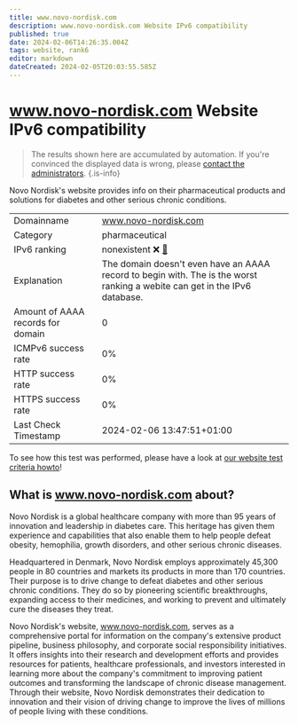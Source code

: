 ```yaml
---
title: www.novo-nordisk.com
description: www.novo-nordisk.com Website IPv6 compatibility
published: true
date: 2024-02-06T14:26:35.004Z
tags: website, rank6
editor: markdown
dateCreated: 2024-02-05T20:03:55.585Z
---
```


# www.novo-nordisk.com Website IPv6 compatibility

> The results shown here are accumulated by automation. If you're convinced the displayed data is wrong, please [contact the administrators](/howto/chat). 
{.is-info}

Novo Nordisk's website provides info on their pharmaceutical products and solutions for diabetes and other serious chronic conditions.


|   |   |
| - | - |
| Domainname | www.novo-nordisk.com
| Category | pharmaceutical |
| IPv6 ranking | nonexistent :x: [🔗](/howto/ranking) |
| Explanation | The domain doesn't even have an AAAA record to begin with. The is the worst ranking a webite can get in the IPv6 database. |
| Amount of AAAA records for domain | 0 |
| ICMPv6 success rate | 0%|
| HTTP success rate | 0% |
| HTTPS success rate | 0% |
| Last Check Timestamp | 2024-02-06 13:47:51+01:00 |

To see how this test was performed, please have a look at [our website test criteria howto](/howto/testcriteria/website)!


## What is www.novo-nordisk.com about?
Novo Nordisk is a global healthcare company with more than 95 years of innovation and leadership in diabetes care. This heritage has given them experience and capabilities that also enable them to help people defeat obesity, hemophilia, growth disorders, and other serious chronic diseases.

Headquartered in Denmark, Novo Nordisk employs approximately 45,300 people in 80 countries and markets its products in more than 170 countries. Their purpose is to drive change to defeat diabetes and other serious chronic conditions. They do so by pioneering scientific breakthroughs, expanding access to their medicines, and working to prevent and ultimately cure the diseases they treat.

Novo Nordisk's website, www.novo-nordisk.com, serves as a comprehensive portal for information on the company's extensive product pipeline, business philosophy, and corporate social responsibility initiatives. It offers insights into their research and development efforts and provides resources for patients, healthcare professionals, and investors interested in learning more about the company's commitment to improving patient outcomes and transforming the landscape of chronic disease management. Through their website, Novo Nordisk demonstrates their dedication to innovation and their vision of driving change to improve the lives of millions of people living with these conditions.



